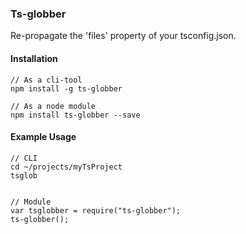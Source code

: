### Ts-globber
Re-propagate the 'files' property of your tsconfig.json.

#### Installation
```
// As a cli-tool
npm install -g ts-globber

// As a node module
npm install ts-globber --save
```

#### Example Usage
```
// CLI
cd ~/projects/myTsProject
tsglob


// Module
var tsglobber = require("ts-globber");
ts-globber();
```